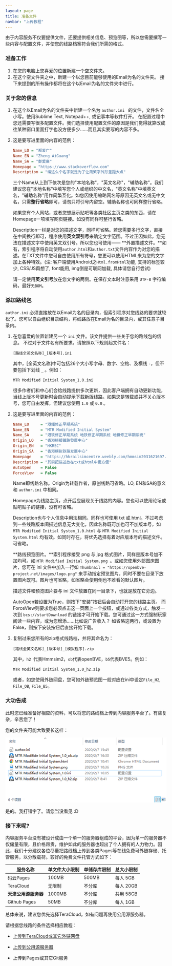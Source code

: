 ```yaml
---
layout: page
title: 准备文件
navbar: "上传教程"
---
```


由于内容服务不仅要提供文件，还要提供相关信息、预览图等，所以您需要撰写一些内容与配置文件，并使您的线路档案符合我们所需的格式。

### 准备工作

1. 在您的电脑上您喜爱的位置新建一个空文件夹。
2. 在这个空文件夹之中，新建一个以您目前能够使用的Email为名的文件夹。
   接下来提到的所有操作都将在这个以Email为名的文件夹中进行。

### 关于您的信息

1. 在这个以Email为名的文件夹中新建一个名为  `author.ini ` 的文件，文件名全小写。使用Sublime Text, Notepad++, 或记事本等软件打开。
   在配置过程中您还需要写很多配置文件。我们选择使用配置文件的原因是我们觉得就算改成往某种窗口里面打字也没方便多少……而且其实要写的内容不多。

2. 这是要写进里面的内容的范例：

   ```ini
   Name_LO = "郑爱广"
   Name_EN = "Zheng AiGuang"
   Name_SA = "鄭愛廣"
   Homepage = "https://www.stackoverflow.com"
   Description = "编这么个名字就是为了让简繁字外形差距大点"
   ```

   三个Name从上到下依次是您的"本地名称"，"英文名称"，"辅助名称"。我们建议您在"本地名称"中填写您个人或组织的中文名，"英文名称"中填英文名，"辅助名称"用作简繁互化。如您因使用缩略网名等原因无英文名或无中文名，只需**整行省略**即可，请勿只将引号内留空。辅助名称也可同样整行省略。

   如果您有个人网站，或者您想展示贴吧等各类社区主页之类的东西，请在Homepage一项填写网页链接。如没有同样可整行省略。

   Description一栏是对您的描述文字，同样可省略。若您需要多行文字，直接在中间换行即可，程序使用**英文双引号**来确定文字范围。不过正因如此，您无法在描述文字中使用英文双引号。所以您也可使用——
   **外置描述文件。**如有，索引程序将自动使用`author.html`和`author.txt`文件内容作为对您的描述。在TXT文件中您可自由使用所有符号，您更可以使用HTML来为您的文字加上各种特效。(注: 客户端使用Android之`Html.fromHtml`功能, 支持的标签较少, CSS/JS甭想了, font能用, img倒是可联网加载, 具体请您自行尝试)

   请一定使用**英文引号**放在您文字的两侧。在保存文本时注意采用 `UTF-8` 字符编码，最好`无BOM`。

### 添加路线包

`author.ini` 必须直接放在以Email为名的目录内，但索引程序对您线路的要求就较松了。您可以自由组织目录结构，将线路放在Email为名的目录内，或其任意子目录内。

1. 在您喜爱的位置新建另一个 `ini` 文件。该文件提供一些关于您的路线包的信息。
   不过对于文件名有所要求。请按照以下规则起文件名：

   ```
   [路线全英文名称]_[版本号].ini
   ```

   其中，[全英文名称]中可包括26个大小写字母、数字、空格、及横线 `-`，但不要包括下划线 `_` 。例如：

   ```
   MTR Modified Initial System_1.0.ini
   ```

   很多作者们和中心们会给线路提供多次更新，因此客户端拥有自动更新功能，当线上版本号更新时会自动提示下载新版线路。如果您是转载或并不关心版本号，您可自由发挥，但建议您使用 `1.0` 或 `0.0` 。

2. 这是要写进里面的内容的范例：

   ```ini
   Name_LO     = "港鐵修正早期系統"
   Name_EN     = "MTR Modified Initial System"
   Name_SA     = "港铁修正早期系统 地铁修正早期系统 地鐵修正早期系統"
   Origin_LO   = "香港模擬鐵路發展中心"
   Origin_EN   = "HKRSC"
   Origin_SA   = "香港模拟铁路发展中心"
   Homepage    = "https://hkrailsimcentre.weebly.com/hmmsim2031621697.html"
   Description = "其实把描述放在txt或html中更方便"
   AutoOpen    = False
   ForceView   = False
   ```

   Name即线路名称。Origin为转载作者，原创线路可省略。LO, EN和SA的意义和 `author.ini` 中相同。

   Homepage为线路主页，点开后应展现关于线路的内容。您也可以使用论坛或贴吧贴子的链接，没有可省略。

   Description也与个人信息中用法相同。同样也可使用 txt 或 html。不过考虑到一些线路版本间描述信息无大变化，因此名称既可加也可不加版本号，如 `MTR Modified Initial System_1.0.html` 与 `MTR Modified Initial System.html` 均有效。如同时存在，将优先选择有着对应版本号的描述文件。可省略。

   **路线预览图片。**索引程序接受 png 与 jpg 格式图片，同样是版本号加不加均可。如 `MTR Modified Initial System.png `。或如您使用外部图床图片，您可在 ini 文件中加入一行如 `Thumbnail = "https://openbve-project.net/images/logo.png"` 来手动指定预览图片，同时不要在目录下放置图片既可。图片也可省略，如省略会使用倒也不难看的默认图片。

   描述文件和预览图片要与 ini 文件放置在同一目录下，也就是放在它旁边。 

   AutoOpen若设置为True，则按下"安装"按钮后会自动打开您的线路主页。
   而ForceView则要求您必须点击这一页面上一个按钮，或通过各类方式，触发一次到 `bcs://startDownload` 的链接才可开始下载。您可通过这一方式强制玩家阅读一些内容，或为您增添……比如说广告收入？
   如省略这两行，或设置为False，则按下安装按钮后直接开始下载。

3. 复制过来您所有的zip格式线路档，并将其命名为：

   ```
   [路线全英文名称]_[版本号]_[模拟程序].zip
   ```

   其中，`h2 `代表Hmmsim2，`ob`代表openBVE，`b5`代表BVE5。例如：

   ```
   MTR Modified Initial System_1.0_h2.zip
   ```
   
   或者，如您使用外链网盘，您可如外链预览图一般对应在ini中设定`File_H2`, `File_OB`, `File_B5`。

### 大功告成

此时您已经准备好相应的资料，可以将您的路线档上传到内容服务平台了。有些复杂，辛苦您了！

您的文件夹可能大致要长这样：

![文件夹预览](folder_example.png)

是的。我打错字了。请您当没看见 :D



### 接下来呢?

内容服务平台没有被设计成由一个单一的服务器组成的平台，因为单一的服务器不仅储量有限，且价格昂贵，维护如此的服务器也超出了个人拥有的人力物力。因此，我们十分建议各位尽量把路线档上传到各类Pages等在线免费可外链存储、托管服务，以分散载荷。较好的免费文件托管方式如下：

| 服务名称             | 单文件大小限制 | 单储存库限制 | 总大小限制 |
| -------------------- | -------------- | ------------ | ---------- |
| 码云Pages            | 100MB          | 500MB        | 每人 5GB   |
| TeraCloud            | 无限制         | 不分库       | 每人 20GB  |
| **天津公用源服务器** | 1000MB         | 不分库       | 共用 58GB  |
| Github Pages         | 50MB           | 不分库       | 每人 1GB   |

总体来说，建议您优先选择TeraCloud，如有问题再使用公用源服务器。

请根据您线路的条件选择相应教程：

* [上传到TeraCloud或其它外链网盘](clouddisk.html)

* [上传到公用源服务器](uploadpublic.html)
* 上传到Pages或其它Git服务